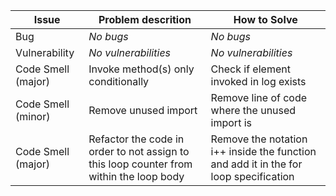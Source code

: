 Issue | Problem descrition | How to Solve
--- | --- | ---
Bug | *No bugs* | *No bugs*
Vulnerability | *No vulnerabilities* | *No vulnerabilities*
Code Smell (major) | Invoke method(s) only conditionally | Check if element invoked in log exists
Code Smell (minor) | Remove unused import | Remove line of code where the unused import is
Code Smell (major) | Refactor the code in order to not assign to this loop counter from within the loop body | Remove the notation i++ inside the function and add it in the for loop specification



